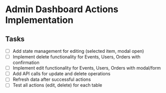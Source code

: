 # Admin Dashboard Actions Implementation

## Tasks
- [ ] Add state management for editing (selected item, modal open)
- [ ] Implement delete functionality for Events, Users, Orders with confirmation
- [ ] Implement edit functionality for Events, Users, Orders with modal/form
- [ ] Add API calls for update and delete operations
- [ ] Refresh data after successful actions
- [ ] Test all actions (edit, delete) for each table
